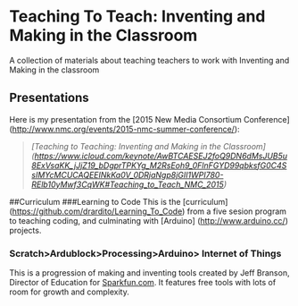 # Teaching To Teach: Inventing and Making in the Classroom
A collection of materials about teaching teachers to work with Inventing and Making in the classroom

## Presentations
Here is my presentation from the [2015 New Media Consortium Conference] (http://www.nmc.org/events/2015-nmc-summer-conference/):
> *[Teaching to Teaching: Inventing and Making in the Classroom] (https://www.icloud.com/keynote/AwBTCAESEJ2foQ9DN6dMsJUB5u8ExVsaKK_jJjZ19_bDgprTPKYg_M2RsEoh9_0FlnFGYD99qbksfG0C4SsIMYcMCUCAQEEINkKa0V_0DRjaNgp8jGII1WPI780-RElb10yMwf3CqWK#Teaching_to_Teach_NMC_2015)*

##Curriculum
###Learning to Code
This is the [curriculum] (https://github.com/drardito/Learning_To_Code) from a five sesion program to teaching coding, and culminating with [Arduino] (http://www.arduino.cc/) projects.

### Scratch>Ardublock>Processing>Arduino> Internet of Things
This is a progression of making and inventing tools created by Jeff Branson, Director of Education for [Sparkfun.com](https://www.sparkfun.com/).
It features free tools with lots of room for growth and complexity.
